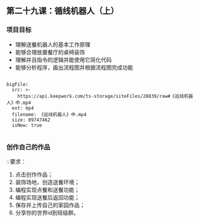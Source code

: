 

<script>  window.global.courseIdentity = 'papa_planet-31' </script>
<script src="https://qiniu-public.keepwork.com/videoProcessEvent.js"></script>

## 第二十九课：循线机器人（上）


### 项目目标
  - 理解送餐机器人的基本工作原理
  - 能够合理放置餐厅的桌椅装饰
  - 理解并且指令的逻辑并能使用它简化代码
  - 能够分析程序，画出流程图并根据流程图完成功能
  

```@BigFile

bigFile:
  src: >-
    https://api.keepwork.com/ts-storage/siteFiles/28839/raw#《巡线机器人》中.mp4
  ext: mp4
  filename: 《巡线机器人》中.mp4
  size: 89747462
  isNew: true
          
```




### 创作自己的作品
  
💡要求：
1. 点击创作作品；
2. 装饰场地，创造送餐环境；
3. 编程实现点餐和送餐功能；
4. 编程实现送餐后返回功能；
5. 保存并上传自己的家园作品；
6. 分享你的世界id到班级群。

